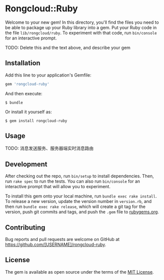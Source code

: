 # Rongcloud::Ruby

Welcome to your new gem! In this directory, you'll find the files you need to be able to package up your Ruby library into a gem. Put your Ruby code in the file `lib/rongcloud/ruby`. To experiment with that code, run `bin/console` for an interactive prompt.

TODO: Delete this and the text above, and describe your gem

## Installation

Add this line to your application's Gemfile:

```ruby
gem 'rongcloud-ruby'
```

And then execute:

    $ bundle

Or install it yourself as:

    $ gem install rongcloud-ruby

## Usage

TODO: 消息发送服务、服务器端实时消息路由

## Development

After checking out the repo, run `bin/setup` to install dependencies. Then, run `rake spec` to run the tests. You can also run `bin/console` for an interactive prompt that will allow you to experiment.

To install this gem onto your local machine, run `bundle exec rake install`. To release a new version, update the version number in `version.rb`, and then run `bundle exec rake release`, which will create a git tag for the version, push git commits and tags, and push the `.gem` file to [rubygems.org](https://rubygems.org).

## Contributing

Bug reports and pull requests are welcome on GitHub at https://github.com/[USERNAME]/rongcloud-ruby.


## License

The gem is available as open source under the terms of the [MIT License](http://opensource.org/licenses/MIT).
